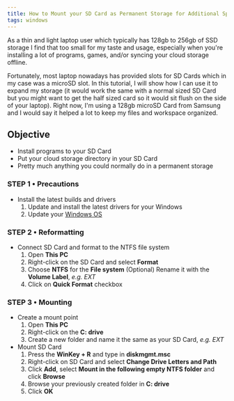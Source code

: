 ```yaml
---
title: How to Mount your SD Card as Permanent Storage for Additional Space
tags: windows
---
```


As a thin and light laptop user which typically has 128gb to 256gb of SSD storage I find that too small for my taste and usage, especially when you're installing a lot of programs, games, and/or syncing your cloud storage offline.

Fortunately, most laptop nowadays has provided slots for SD Cards which in my case was a microSD slot. In this tutorial, I will show how I can use it to expand my storage (it would work the same with a normal sized SD Card but you might want to get the half sized card so it would sit flush on the side of your laptop). Right now, I'm using a 128gb microSD Card from Samsung and I would say it helped a lot to keep my files and workspace organized.

## Objective

- Install programs to your SD Card
- Put your cloud storage directory in your SD Card
- Pretty much anything you could normally do in a permanent storage

<!-- content -->

### STEP 1 &bull; Precautions

- Install the latest builds and drivers
    1. Update and install the latest drivers for your Windows
    2. Update your [Windows OS](get-windows-update-asap)

### STEP 2 &bull; Reformatting

- Connect SD Card and format to the NTFS file system
    1. Open **This PC**
    2. Right-click on the SD Card and select **Format**
    3. Choose **NTFS** for the **File system** (Optional) Rename it with the **Volume Label**, *e.g. EXT*
    4. Click on **Quick Format** checkbox

### STEP 3 &bull; Mounting

- Create a mount point
    1. Open **This PC**
    2. Right-click on the **C: drive**
    3. Create a new folder and name it the same as your SD Card, *e.g. EXT*
- Mount SD Card
    1. Press the **WinKey + R** and type in **diskmgmt.msc**
    2. Right-click on SD Card and select **Change Drive Letters and Path**
    3. Click **Add**, select **Mount in the following empty NTFS folder** and click **Browse**
    4. Browse your previously created folder in **C: drive**
    5. Click **OK**
